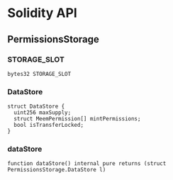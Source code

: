 # Solidity API

## PermissionsStorage

### STORAGE_SLOT

```solidity
bytes32 STORAGE_SLOT
```

### DataStore

```solidity
struct DataStore {
  uint256 maxSupply;
  struct MeemPermission[] mintPermissions;
  bool isTransferLocked;
}
```

### dataStore

```solidity
function dataStore() internal pure returns (struct PermissionsStorage.DataStore l)
```

